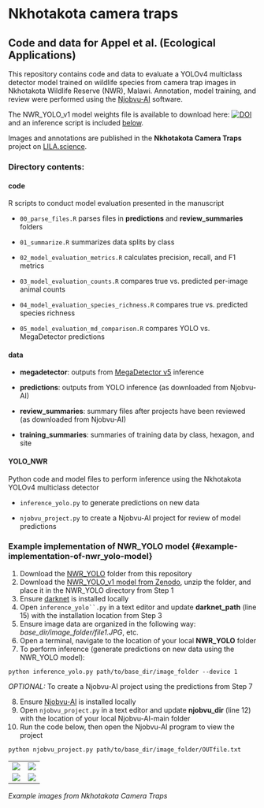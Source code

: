 # Nkhotakota camera traps

## Code and data for Appel et al. (Ecological Applications)

This repository contains code and data to evaluate a YOLOv4 multiclass detector model trained on wildlife species from camera trap images in Nkhotakota Wildlife Reserve (NWR), Malawi. Annotation, model training, and review were performed using the [Njobvu-AI](https://github.com/sullichrosu/Njobvu-AI) software.

The NWR_YOLO_v1 model weights file is available to download here: [![DOI](https://zenodo.org/badge/DOI/10.5281/zenodo.15392141.svg)](https://doi.org/10.5281/zenodo.15392141) and an inference script is included [below](#example-implementation-of-NWR_YOLO-model).

Images and annotations are published in the **Nkhotakota Camera Traps** project on [LILA.science](https://lila.science/).

### Directory contents:

#### code

R scripts to conduct model evaluation presented in the manuscript

-   `00_parse_files.R` parses files in **predictions** and **review_summaries** folders

-   `01_summarize.R` summarizes data splits by class

-   `02_model_evaluation_metrics.R` calculates precision, recall, and F1 metrics

-   `03_model_evaluation_counts.R` compares true vs. predicted per-image animal counts

-   `04_model_evaluation_species_richness.R` compares true vs. predicted species richness

-   `05_model_evaluation_md_comparison.R` compares YOLO vs. MegaDetector predictions

#### data

-   **megadetector**: outputs from [MegaDetector v5](https://github.com/agentmorris/MegaDetector) inference

-   **predictions**: outputs from YOLO inference (as downloaded from Njobvu-AI)

-   **review_summaries**: summary files after projects have been reviewed (as downloaded from Njobvu-AI)

-   **training_summaries**: summaries of training data by class, hexagon, and site

#### YOLO_NWR

Python code and model files to perform inference using the Nkhotakota YOLOv4 multiclass detector

-   `inference_yolo.py` to generate predictions on new data

-   `njobvu_project.py` to create a Njobvu-AI project for review of model predictions

### Example implementation of NWR_YOLO model {#example-implementation-of-nwr_yolo-model}

1.  Download the [NWR_YOLO](https://github.com/appelc/Nkhotakota_camera_traps/tree/main/YOLO) folder from this repository
2.  Download the [NWR_YOLO_v1 model from Zenodo](https://doi.org/10.5281/zenodo.15392141), unzip the folder, and place it in the NWR_YOLO directory from Step 1
3.  Ensure [darknet](https://github.com/AlexeyAB/darknet) is installed locally
4.  Open ``` inference_yolo``.py ``` in a text editor and update **darknet_path** (line 15) with the installation location from Step 3
5.  Ensure image data are organized in the following way: *base_dir/image_folder/file1.JPG*, etc.
6.  Open a terminal, navigate to the location of your local **NWR_YOLO** folder
7.  To perform inference (generate predictions on new data using the NWR_YOLO model):

```         
python inference_yolo.py path/to/base_dir/image_folder --device 1
```

*OPTIONAL:* To create a Njobvu-AI project using the predictions from Step 7

8.  Ensure [Njobvu-AI](https://github.com/sullichrosu/Njobvu-AI) is installed locally
9.  Open `njobvu_project.py` in a text editor and update **njobvu_dir** (line 12) with the location of your local Njobvu-AI-main folder
10. Run the code below, then open the Njobvu-AI program to view the project

```         
python njobvu_project.py path/to/base_dir/image_folder/OUTfile.txt
```

|                  |                       |
|------------------|-----------------------|
| ![](eland.png)   | ![](honey_badger.png) |
| ![](leopard.png) | ![](zebra.png)        |

*Example images from Nkhotakota Camera Traps*
